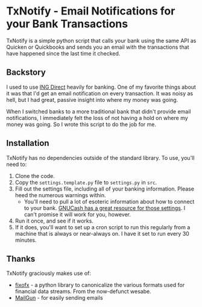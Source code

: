 TxNotify - Email Notifications for your Bank Transactions
=========================================================

TxNotify is a simple python script that calls your bank using the same API as
Quicken or Quickbooks and sends you an email with the transactions that have
happened since the last time it checked.

Backstory
---------
I used to use [ING Direct](http://www.ingdirect.com) heavily for banking. One of my favorite things about it was that I'd get an email notification on every transaction. It was noisy as hell, but I had great, passive insight into where my money was going.

When I switched banks to a more traditional bank that didn't provide email notifications, I immediately felt the loss of not having a hold on where my money was going. So I wrote this script to do the job for me.

Installation
------------
TxNotify has no dependencies outside of the standard library. To use, you'll need to:

 1. Clone the code.
 2. Copy the `settings.template.py` file to `settings.py` in `src`.
 3. Fill out the settings file, including all of your banking information. Please heed the numerous warnings within.
    - You'll need to pull a lot of esoteric information about how to connect to your bank. [GNUCash has a great resource for those settings](http://wiki.gnucash.org/wiki/OFX_Direct_Connect_Bank_Settings). I can't promise it will work for you, however.
 4. Run it once, and see if it works.
 5. If it does, you'll want to set up a cron script to run this regularly from a machine that is always or near-always on. I have it set to run every 30 minutes.


Thanks
------

TxNotify graciously makes use of:

 * [fixofx](https://github.com/wesabe/fixofx) - a python library to canonicalize the various formats used for financial data streams. From the now-defunct wesabe.
 * [MailGun](http://www.mailgun.net) - for easily sending emails

